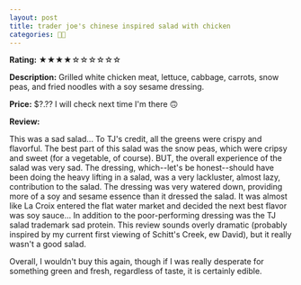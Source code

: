```yaml
---
layout: post
title: trader joe's chinese inspired salad with chicken
categories: 🥗🍴
---
```


**Rating:** ★★★★☆☆☆☆☆☆

**Description:** Grilled white chicken meat, lettuce, cabbage, carrots, snow peas, and fried noodles with a soy sesame dressing.

**Price:** $?.?? I will check next time I'm there 🙃

**Review:**

This was a sad salad... To TJ's credit, all the greens were crispy and flavorful. The best part of this salad was the snow peas, which were cripsy and sweet (for a vegetable, of course). BUT, the overall experience of the salad was very sad. The dressing, which--let's be honest--should have been doing the heavy lifting in a salad, was a very lackluster, almost lazy, contribution to the salad. The dressing was very watered down, providing more of a soy and sesame essence than it dressed the salad. It was almost like La Croix entered the flat water market and decided the next best flavor was soy sauce... In addition to the poor-performing dressing was the TJ salad trademark sad protein. This review sounds overly dramatic (probably inspired by my current first viewing of Schitt's Creek, ew David), but it really wasn't a good salad. 

Overall, I wouldn't buy this again, though if I was really desperate for something green and fresh, regardless of taste, it is certainly edible.

